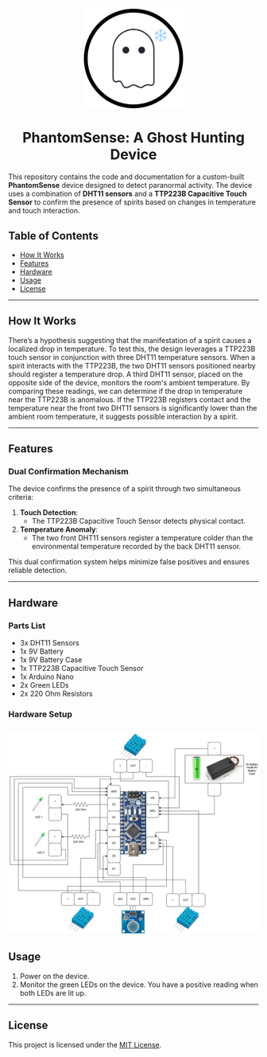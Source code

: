 <p align="center">
  <img src="logo.png" alt="Project Logo" width="200"/>
</p>

<h1 align="center">PhantomSense: A Ghost Hunting Device</h1>

This repository contains the code and documentation for a custom-built **PhantomSense** device designed to detect paranormal activity. The device uses a combination of **DHT11 sensors** and a **TTP223B Capacitive Touch Sensor** to confirm the presence of spirits based on changes in temperature and touch interaction.

## Table of Contents
- [How It Works](#how-it-works)
- [Features](#features)
- [Hardware](#hardware)
- [Usage](#usage)
- [License](#license)

---
## How It Works

There’s a hypothesis suggesting that the manifestation of a spirit causes a localized drop in temperature. To test this, the design leverages a TTP223B touch sensor in conjunction with three DHT11 temperature sensors. When a spirit interacts with the TTP223B, the two DHT11 sensors positioned nearby should register a temperature drop. A third DHT11 sensor, placed on the opposite side of the device, monitors the room's ambient temperature. By comparing these readings, we can determine if the drop in temperature near the TTP223B is anomalous. If the TTP223B registers contact and the temperature near the front two DHT11 sensors is significantly lower than the ambient room temperature, it suggests possible interaction by a spirit.

---

## Features

### Dual Confirmation Mechanism
The device confirms the presence of a spirit through two simultaneous criteria:
1. **Touch Detection**:
   - The TTP223B Capacitive Touch Sensor detects physical contact.
2. **Temperature Anomaly**:
   - The two front DHT11 sensors register a temperature colder than the environmental temperature recorded by the back DHT11 sensor.

This dual confirmation system helps minimize false positives and ensures reliable detection.

---

## Hardware

### Parts List
- 3x DHT11 Sensors
- 1x 9V Battery
- 1x 9V Battery Case
- 1x TTP223B Capacitive Touch Sensor
- 1x Arduino Nano
- 2x Green LEDs
- 2x 220 Ohm Resistors

### Hardware Setup
![alt text](https://github.com/MBarc/Ghost-Hunting-PhantomSense/blob/main/diagram.png)
---

## Usage
1. Power on the device.
2. Monitor the green LEDs on the device. You have a positive reading when both LEDs are lit up.

---

## License
This project is licensed under the [MIT License](LICENSE).
